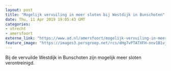 ```yaml
---
layout: post
title: "Mogelijk vervuiling in meer sloten bij Westdijk in Bunschoten"
date: Thu, 11 Apr 2019 19:05:43 GMT
categories: 
- utrecht 
- amersfoort 
externe_link: "https://www.ad.nl/amersfoort/mogelijk-vervuiling-in-meer-sloten-bij-westdijk-in-bunschoten~ad790f73/"
feature_image: "https://images3.persgroep.net/rcs/dHg7vPTATXFH-nnv1B1vjHTk0mM/diocontent/109195262/_fitwidth/400/?appId=21791a8992982cd8da851550a453bd7f&quality=0.7"
---
```


Bij de vervuilde Westdijk in Bunschoten zijn mogelijk meer sloten verontreinigd.
